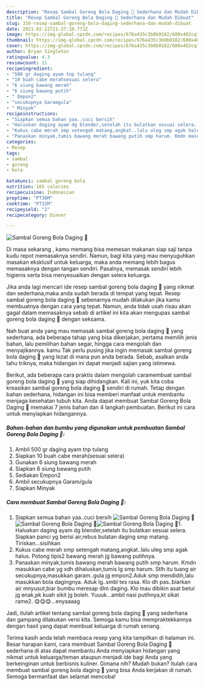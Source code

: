```yaml
---
description: "Resep Sambal Goreng Bola Daging 🐓 Sederhana dan Mudah Dibuat"
title: "Resep Sambal Goreng Bola Daging 🐓 Sederhana dan Mudah Dibuat"
slug: 316-resep-sambal-goreng-bola-daging-sederhana-dan-mudah-dibuat
date: 2021-02-22T21:37:19.771Z
image: https://img-global.cpcdn.com/recipes/676a435c3b0b0182/680x482cq70/sambal-goreng-bola-daging-🐓-foto-resep-utama.jpg
thumbnail: https://img-global.cpcdn.com/recipes/676a435c3b0b0182/680x482cq70/sambal-goreng-bola-daging-🐓-foto-resep-utama.jpg
cover: https://img-global.cpcdn.com/recipes/676a435c3b0b0182/680x482cq70/sambal-goreng-bola-daging-🐓-foto-resep-utama.jpg
author: Bryan Singleton
ratingvalue: 4.3
reviewcount: 11
recipeingredient:
- "500 gr daging ayam tnp tulang"
- "10 buah cabe merahsesuai selera"
- "6 siung bawang merah"
- "6 siung bawang putih"
- " Empon2"
- "secukupnya Garamgula"
- " Minyak"
recipeinstructions:
- "Siapkan semua bahan yaa..cuci bersih"
- "Haluskan daging ayam dg blender,setelah itu bulatkan sesuai selera. Siapkan panci yg berisi air,rebus bulatan daging smp matang. Tiriskan...sisihkan"
- "Kukus cabe merah smp setengah matang,angkat..lalu uleg smp agak halus. Potong tipis2 bawang merah jg bawang putihnya."
- "Panaskan minyak,tumis bawang merah bawang putih smp harum. Kmdn masukkan cabe yg sdh dihaluskan,tumis lg smp harum. Stlh itu tuang air secukupnya,masukkan garam..gula jg empon2.Aduk smp mendidih,lalu masukkan bola dagingnya. Aduk lg..smbl tes rasa. Klo dh pas..biarkan air mnyusut,biar bumbu meresap dlm daging. Klo mau dibikin asat betul jg enak,pk kuah sikit jg boleh. Yuuuk...ambil nasi putihnya,kt sikat rame2. 😋😋😋...enyaaaag"
categories:
- Resep
tags:
- sambal
- goreng
- bola

katakunci: sambal goreng bola 
nutrition: 165 calories
recipecuisine: Indonesian
preptime: "PT36M"
cooktime: "PT32M"
recipeyield: "2"
recipecategory: Dinner

---
```



![Sambal Goreng Bola Daging 🐓](https://img-global.cpcdn.com/recipes/676a435c3b0b0182/680x482cq70/sambal-goreng-bola-daging-🐓-foto-resep-utama.jpg)

Di masa  sekarang , kamu memang bisa memesan makanan siap saji tanpa kudu repot memasaknya sendiri. Namun, bagi kita yang mau menyuguhkan masakan eksklusif untuk keluarga, maka anda memang lebih bagus memasaknya dengan tangan sendiri. Pasalnya, memasak sendiri lebih higienis serta bisa menyesuaikan dengan selera keluarga.

Jika anda lagi mencari ide resep sambal goreng bola daging 🐓 yang nikmat dan sederhana,maka anda sudah berada di tempat yang tepat. Resep sambal goreng bola daging 🐓  sebenarnya mudah dilakukan jika kamu membuatnya dengan cara yang tepat. Namun, anda tidak usah risau akan gagal dalam memasaknya 
sebab di artikel ini kita akan mengupas sambal goreng bola daging 🐓 dengan seksama.  



Nah buat anda yang mau memasak sambal goreng bola daging 🐓 yang sederhana, ada beberapa tahap yang bisa dikerjakan, pertama memilih jenis bahan, lalu pemilihan bahan segar, hingga cara mengolah dan menyajikannya. kamu Tak perlu pusing jika ingin memasak sambal goreng bola daging 🐓 yang lezat di mana pun anda berada. Sebab, asalkan anda  tahu triknya, maka hidangan ini dapat menjadi sajian yang istimewa.

Berikut, ada beberapa cara praktis  dalam mengolah caramembuat sambal goreng bola daging 🐓 yang siap dihidangkan. Kali ini, yuk kita coba kreasikan sambal goreng bola daging 🐓 sendiri di rumah. Tetap dengan bahan sederhana, hidangan ini bisa memberi manfaat untuk membantu menjaga kesehatan tubuh kita. Anda dapat membuat Sambal Goreng Bola Daging 🐓 memakai 7 jenis bahan dan 4 langkah pembuatan. Berikut ini cara untuk menyiapkan hidangannya.

<!--inarticleads1-->

##### Bahan-bahan dan bumbu yang digunakan untuk pembuatan Sambal Goreng Bola Daging 🐓:

1. Ambil 500 gr daging ayam tnp tulang
1. Siapkan 10 buah cabe merah(sesuai selera)
1. Gunakan 6 siung bawang merah
1. Siapkan 6 siung bawang putih
1. Sediakan  Empon2
1. Ambil secukupnya Garam/gula
1. Siapkan  Minyak




<!--inarticleads2-->

##### Cara membuat Sambal Goreng Bola Daging 🐓:

1. Siapkan semua bahan yaa..cuci bersih
<img src="https://img-global.cpcdn.com/steps/ca2d83eff219f7e1/160x128cq70/sambal-goreng-bola-daging-🐓-langkah-memasak-1-foto.jpg" alt="Sambal Goreng Bola Daging 🐓"><img src="https://img-global.cpcdn.com/steps/b53e711e353757e7/160x128cq70/sambal-goreng-bola-daging-🐓-langkah-memasak-1-foto.jpg" alt="Sambal Goreng Bola Daging 🐓"><img src="https://img-global.cpcdn.com/steps/124968169dac210f/160x128cq70/sambal-goreng-bola-daging-🐓-langkah-memasak-1-foto.jpg" alt="Sambal Goreng Bola Daging 🐓">1. Haluskan daging ayam dg blender,setelah itu bulatkan sesuai selera. Siapkan panci yg berisi air,rebus bulatan daging smp matang. Tiriskan...sisihkan
1. Kukus cabe merah smp setengah matang,angkat..lalu uleg smp agak halus. Potong tipis2 bawang merah jg bawang putihnya.
1. Panaskan minyak,tumis bawang merah bawang putih smp harum. Kmdn masukkan cabe yg sdh dihaluskan,tumis lg smp harum. Stlh itu tuang air secukupnya,masukkan garam..gula jg empon2.Aduk smp mendidih,lalu masukkan bola dagingnya. Aduk lg..smbl tes rasa. Klo dh pas..biarkan air mnyusut,biar bumbu meresap dlm daging. Klo mau dibikin asat betul jg enak,pk kuah sikit jg boleh. Yuuuk...ambil nasi putihnya,kt sikat rame2. 😋😋😋...enyaaaag




Jadi, itulah artikel tentang  sambal goreng bola daging 🐓  yang sederhana dan gampang dilakukan versi kita. Semoga kamu bisa mempraktekkannya dengan hasil yang dapat membuat keluarga di rumah senang. 

Terima kasih anda telah membaca resep yang kita tampilkan di halaman ini. Besar harapan kami, cara membuat  Sambal Goreng Bola Daging 🐓 sederhana di atas dapat membantu Anda menyiapkan hidangan yang nikmat untuk keluarga/teman ataupun menjadi ide bagi Anda yang berkeinginan untuk berbisnis kuliner. Gimana nih? Mudah bukan? Itulah cara membuat sambal goreng bola daging 🐓 yang bisa Anda kerjakan di rumah. Semoga bermanfaat dan selamat mencoba!

